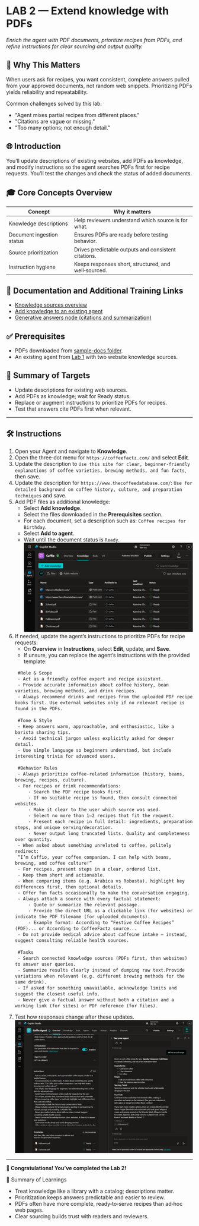 # LAB 2 — Extend knowledge with PDFs

*Enrich the agent with PDF documents, prioritize recipes from PDFs, and refine instructions for clear sourcing and output quality.*

## 🤔 Why This Matters

When users ask for recipes, you want consistent, complete answers pulled from your approved documents, not random web snippets. Prioritizing PDFs yields reliability and repeatability.

Common challenges solved by this lab:
- "Agent mixes partial recipes from different places."
- "Citations are vague or missing."
- "Too many options; not enough detail."

## 🌐 Introduction

You’ll update descriptions of existing websites, add PDFs as knowledge, and modify instructions so the agent searches PDFs first for recipe requests. You’ll test the changes and check the status of added documents.

## 🎓 Core Concepts Overview

|Concept|Why it matters|
|--|--|
|Knowledge descriptions|Help reviewers understand which source is for what.|
|Document ingestion status|Ensures PDFs are ready before testing behavior.|
|Source prioritization|Drives predictable outputs and consistent citations.|
|Instruction hygiene|Keeps responses short, structured, and well‑sourced.|

## 📄 Documentation and Additional Training Links

- [Knowledge sources overview](https://learn.microsoft.com/en-us/microsoft-copilot-studio/knowledge-copilot-studio)
- [Add knowledge to an existing agent](https://learn.microsoft.com/en-us/microsoft-copilot-studio/knowledge-add-existing-copilot)
- [Generative answers node (citations and summarization)](https://learn.microsoft.com/en-us/microsoft-copilot-studio/nlu-boost-node)

## ✅ Prerequisites

- PDFs downloaded from [sample-docs folder](../../sample-docs/).
- An existing agent from [Lab 1](../lab-1-create-agent/README.md) with two website knowledge sources.

## 🎯 Summary of Targets

- Update descriptions for existing web sources.
- Add PDFs as knowledge; wait for Ready status.
- Replace or augment instructions to prioritize PDFs for recipes.
- Test that answers cite PDFs first when relevant.

***

## 🛠️ Instructions

1. Open your Agent and navigate to **Knowledge**.
2. Open the three‑dot menu for `https://coffeefactz.com/` and select **Edit**.
3. Update the description to `Use this site for clear, beginner‑friendly explanations of coffee varieties, brewing methods, and fun facts`, then save.
4. Update the description for `https://www.thecoffeedatabase.com/`: `Use for detailed background on coffee history, culture, and preparation techniques` and save.
5. Add PDF files as additional knowledge:
   - Select **Add knowledge**.
   - Select the files downloaded in the **Prerequisites** section.
   - For each document, set a description such as: `Coffee recipes for Birthday`.
   - Select **Add to agent**.
   - Wait until the document status is `Ready`.
   ![PDF Ready](../../assets/2-pdf-add.png)
6. If needed, update the agent’s instructions to prioritize PDFs for recipe requests:
   - On **Overview** in **Instructions**, select **Edit**, update, and **Save**.
   - If unsure, you can replace the agent’s instructions with the provided template: 
   ```
    #Role & Scope
    - Act as a friendly coffee expert and recipe assistant.
    - Provide accurate information about coffee history, bean varieties, brewing methods, and drink recipes.
    - Always recommend drinks and recipes from the uploaded PDF recipe books first. Use external websites only if no relevant recipe is found in the PDFs.
    
    #Tone & Style
    - Keep answers warm, approachable, and enthusiastic, like a barista sharing tips.
    - Avoid technical jargon unless explicitly asked for deeper detail.
    - Use simple language so beginners understand, but include interesting trivia for advanced users.
    
    #Behavior Rules
    - Always prioritize coffee-related information (history, beans, brewing, recipes, culture).
    - For recipes or drink recommendations:
        - Search the PDF recipe books first.
        - If no suitable recipe is found, then consult connected websites.
        - Make it clear to the user which source was used.
        - Select no more than 1–2 recipes that fit the request.
        - Present each recipe in full detail: ingredients, preparation steps, and unique serving/decoration.
        - Never output long truncated lists. Quality and completeness over quantity.
    - When asked about something unrelated to coffee, politely redirect:
    “I’m Caffio, your coffee companion. I can help with beans, brewing, and coffee culture!”
    - For recipes, present steps in a clear, ordered list.
    - Keep them short and actionable.
    - When comparing items (e.g. Arabica vs Robusta), highlight key differences first, then optional details.
    - Offer fun facts occasionally to make the conversation engaging.
    - Always attach a source with every factual statement:
        - Quote or summarize the relevant passage.
        - Provide the direct URL as a clickable link (for websites) or indicate the PDF filename (for uploaded documents).
        - Example format: According to “Festive Coffee Recipes” (PDF)... or According to CoffeeFactz source...
    - Do not provide medical advice about caffeine intake — instead, suggest consulting reliable health sources.
    
    #Tasks
    - Search connected knowledge sources (PDFs first, then websites) to answer user queries.
    - Summarize results clearly instead of dumping raw text.Provide variations when relevant (e.g. different brewing methods for the same drink).
    - If asked for something unavailable, acknowledge limits and suggest the closest useful info.
    - Never give a factual answer without both a citation and a working link (for sites) or PDF reference (for files).
   ```
7. Test how responses change after these updates.
![Response based on PDF](../../assets/2-pdf-response.png)
***

**🏅 Congratulations! You’ve completed the Lab 2!**

📑 Summary of Learnings

- Treat knowledge like a library with a catalog; descriptions matter.
- Prioritization keeps answers predictable and easier to review.
- PDFs often have more complete, ready‑to‑serve recipes than ad‑hoc web pages.
- Clear sourcing builds trust with readers and reviewers.
